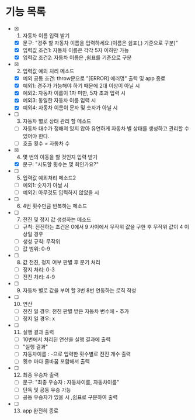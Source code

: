 # 기능 목록

- [x] 1. 자동차 이름 입력 받기
  - [x] 문구: "경주 할 자동차 이름을 입력하세요.(이름은 쉼표(,) 기준으로 구분)"
  - [x] 입력값 조건1: 자동차 이름은 각각 5자 이하만 가능
  - [x] 입력값 조건2: 자동차 이름은 ,쉼표를 기준으로 구분
- [x] 2. 입력값 예외 처리 메소드
  - [x] 예외 공통 조건: throw문으로 "[ERROR] 에러명" 출력 및 app 종료
  - [x] 예외1: 경주가 가능해야 하기 때문에 2대 이상이 아닐 시
  - [x] 예외2: 자동차 이름이 1자 미만, 5자 초과 입력 시
  - [x] 예외3: 동일한 자동차 이름 입력 시
  - [x] 예외4: 자동차 이름이 문자 및 숫자가 아닐 시
- [ ] 3. 자동차 별로 상태 관리 할 메소드
  - [ ] 자동차 대수가 정해져 있지 않아 유연하게 자동차 별 상태를 생성하고 관리할 수 있어야 한다.
  - [ ] 호출 횟수 = 자동차 수
- [x] 4. 몇 번의 이동을 할 것인지 입력 받기
  - [x] 문구: "시도할 횟수는 몇 회인가요?"
- [ ] 5. 입력값 예외처리 메소드2
  - [ ] 예외1: 숫자가 아닐 시
  - [ ] 예외2: 아무것도 입력하지 않았을 시
- [ ] 6. 4번 횟수만큼 반복하는 메소드
- [ ] 7. 전진 및 정지 값 생성하는 메소드
  - [ ] 규칙: 전진하는 조건은 0에서 9 사이에서 무작위 값을 구한 후 무작위 값이 4 이상일 경우
  - [ ] 생성 규칙: 무작위
  - [ ] 값 범위: 0-9
- [ ] 8. 값 전진, 정지 여부 판별 후 분기 처리
  - [ ] 정지 처리: 0-3
  - [ ] 전진 처리: 4-9
- [ ] 9. 자동차 별로 값을 부여 할 3번 8번 연동하는 로직 작성
- [ ] 10. 연산
  - [ ] 전진 일 경우: 전진 판별 받은 자동차 변수에 - 추가
  - [ ] 정지 일 경우: x
- [ ] 11. 실행 결과 출력
  - [ ] 10번에서 처리된 연산을 실행 결과에 출력
  - [ ] "실행 결과"
  - [ ] 자동차이름 : -으로 입력한 횟수별로 전진 개수 출력
  - [ ] 횟수 마다 줄바꿈 포함해서 출력
- [ ] 12. 최종 우승자 출력
  - [ ] 문구: "최종 우승자 : 자동차이름, 자동차이름"
  - [ ] 단독 및 공동 우승 가능
  - [ ] 공동 우승자가 있을 시 ,쉼표로 구분하여 출력
- [ ] 13. app 완전히 종료
